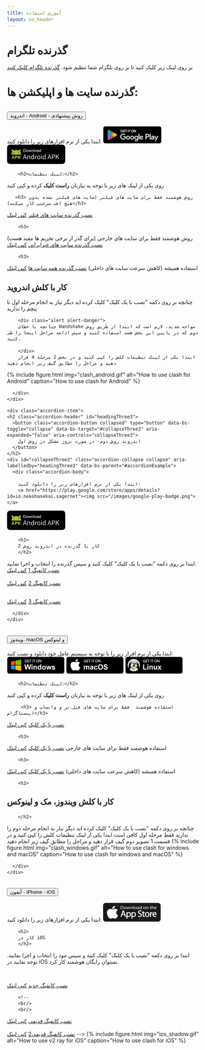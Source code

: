```yaml
---
title: آموزش استفاده
layout: no_header
---
```


# گذرنده تلگرام
بر روی لینک زیر کلیک کنید تا بر روی تلگرام شما تنظیم شود.
<a href="tg://proxy?server=serverip&port=443&secret=eeusersecret6d61696c2e676f6f676c652e636f6d" class='btn btn-primary'>گذرنده تلگرام کلیک کنید</a>

<!--
# گذرنده سیگنال
بر روی لینک زیر کلیک کنید تا بر روی سیگنال شما تنظیم شود.
<a href="https://signal.tube/#proxyproviderip/eeusersecret6d61696c2e676f6f676c652e636f6d/" class='btn btn-primary'>گذرنده سیگنال کلیک کنید</a>
-->

# گذرنده سایت ها و اپلیکشن ها:


<div class="accordion" id="accordionExample">
  <div class="accordion-item">
    <h2 class="accordion-header" id="headingOne">
      <button class="accordion-button collapsed" type="button" data-bs-toggle="collapse" data-bs-target="#collapseOne" aria-expanded="true" aria-controls="collapseOne">
        اندروید - Android  - روش پیشنهادی
      </button>
    </h2>
    <div id="collapseOne" class="accordion-collapse collapse" aria-labelledby="headingOne" data-bs-parent="#accordionExample">
      <div class="accordion-body">
        ابتدا یکی از نرم افزارهای زیر را دانلود کنید:
<a href="https://play.google.com/store/apps/details?id=com.github.kr328.clash"><img src="/images/google-play-badge.png"></a>
<a href="../gh/Kr328/ClashForAndroid/releases/download/v2.5.11/cfa-2.5.11-premium-universal-release.apk"><img src="/images/android-apk-badge.png"></a>


        
        <h2>لینک تنظیمات:</h2>
روی یکی از لینک های زیر با توجه به نیازتان **راست کلیک** کرده و کپی کنید

       <h3> روش هوشمند فقط برای سایت های فیلتر (سایت های فیلتر نشده بدون هیچ افت سرعتی کار میکنه)</h3>

<a href="clash://install-config?url=https://proxyproviderip/usersecret/clash/lite-meta.yml" class="btn btn-primary">نصب گذرنده سایت های فیلتر</a>
<a href="https://proxyproviderip/usersecret/clash/lite-meta.yml" class="btn btn-success copylink">کپی لینک</a>

 
        <h3>
روش هوشمند فقط برای سایت های خارجی (برای گذر از برخی تحریم ها مفید هست)
        </h3>
<a href="clash://install-config?url=https://proxyproviderip/usersecret/clash/normal.yml" class="btn btn-primary">نصب گذرنده سایت های غیرایرانی</a>
<a href="https://proxyproviderip/usersecret/clash/normal.yml" class="btn btn-success copylink">کپی لینک</a>


        <h3>
استفاده  همیشه (کاهش سرعت سایت های داخلی)
        </h3>
<a href="clash://install-config?url=https://proxyproviderip/usersecret/clash/all.yml" class="btn btn-primary">نصب گذرنده همه سایت ها</a>
<a href="https://proxyproviderip/usersecret/clash/all.yml" class="btn btn-success copylink">کپی لینک</a>

<h2> کار با کلش اندروید
        </h2>
  
   چنانچه بر روی دکمه "نصب با یک کلیک" کلیک کرده اید دیگر نیاز به انجام مرحله اول تا پنچم را ندارید

        <div class="alert alert-danger">
        چنانچه با خطای Handshake مواجه شدید، لازم است که ابتدا از طریق روش دوم که در پایین این بخش هست استفاده کنید و سپس ادامه مراحل اینجا را طی کنید.
          
        </div>
        ابندا یکی از لینک تنظیمات کلش را کپی کنید و در بخش 2 مرحله 4 قرار دهید و مراحل را مطابق گیف زیر انجام دهید
       
{% include figure.html img="clash_android.gif" alt="How to use clash for Android" caption="How to use clash for Android" %}

        
        
      </div>
    </div>
  </div>
  
  
  
  
    <div class="accordion-item">
    <h2 class="accordion-header" id="headingThree3">
      <button class="accordion-button collapsed" type="button" data-bs-toggle="collapse" data-bs-target="#collapseThree3" aria-expanded="false" aria-controls="collapseThree3">
        اندروید روش دوم- در صورت بروز مشکل در روش اول
      </button>
    </h2>
    <div id="collapseThree3" class="accordion-collapse collapse" aria-labelledby="headingThree3" data-bs-parent="#accordionExample">
      <div class="accordion-body">
        
        ابتدا یکی از نرم افزارهای زیر را دانلود کنید:
        <a href="https://play.google.com/store/apps/details?id=io.nekohasekai.sagernet"><img src="/images/google-play-badge.png"></a>
<a href="../gh/SagerNet/SagerNet/releases/download/0.8.1-rc02/SN-0.8.1-rc02-arm64-v8a.apk"><img src="/images/android-apk-badge.png"></a>
        
                
        <h2>
        کار با گذرنده در اندروید روش 2
        </h2>
ابتدا  بر روی دکمه "نصب با یک کلیک" کلیک کنید و سپس گذرنده را انتخاب و اجرا نمایید. 
        <br/>
<a href="ss://chacha20-ietf-poly1305:usersecret@proxyproviderip:443?plugin=v2ray-plugin%3Bmode%3Dwebsocket%3Bpath%3D%2Fusersecret%2Fv2ray%2F%3Bhost%3Dproxyproviderip%3Btls&udp-over-tcp=true#v2ray_proxyproviderip" class="btn btn-primary">نصب کانفیگ 1</a>
<a href="ss://chacha20-ietf-poly1305:usersecret@proxyproviderip:443?plugin=v2ray-plugin%3Bmode%3Dwebsocket%3Bpath%3D%2Fusersecret%2Fv2ray%2F%3Bhost%3Dproxyproviderip%3Btls&udp-over-tcp=true#v2ray_proxyproviderip" class="btn btn-success copylink">کپی لینک</a>
<br/>
        <br/>
<a href="ss://chacha20-ietf-poly1305:usersecret@proxyproviderip:443?plugin=obfs-local%3Bobfs%3Dtls%3Bobfs-host%3Dwww.google.com&udp-over-tcp=true#proxyproviderip" class="btn btn-primary">نصب کانفیگ 2</a>
<a href="ss://chacha20-ietf-poly1305:usersecret@proxyproviderip:443?plugin=obfs-local%3Bobfs%3Dtls%3Bobfs-host%3Dwww.google.com&udp-over-tcp=true#proxyproviderip" class="btn btn-success copylink">کپی لینک</a>
<br />
        <br />
        
        
<a href='vmess://{"add":"proxyproviderip","aid":"0","host":"cloudprovider","id":"f1f1b4c7-33e7-be38-4903-70d4bdf65539","net":"ws","path":"/usersecret/vmess/","port":"443","ps":"proxyproviderip","scy":"chacha20-poly1305","sni":"proxyproviderip","tls":"tls","type":"","v":"2"}' class="btn btn-primary"> نصب کانفیگ 3</a>
<a href='vmess://{"add":"proxyproviderip","aid":"0","host":"cloudprovider","id":"f1f1b4c7-33e7-be38-4903-70d4bdf65539","net":"ws","path":"/usersecret/vmess/","port":"443","ps":"test","scy":"chacha20-poly1305","sni":"proxyproviderip","tls":"tls","type":"","v":"2"}' class="btn btn-success copylink">کپی لینک</a>

        

      </div>
    </div>
</div>
      
      
  
  
  
  
  
  
  
  <div class="accordion-item">
    <h2 class="accordion-header" id="headingTwo">
      <button class="accordion-button collapsed" type="button" data-bs-toggle="collapse" data-bs-target="#collapseTwo" aria-expanded="false" aria-controls="collapseTwo">
        ویندوز، macOS و لینوکس
      </button>
    </h2>
    <div id="collapseTwo" class="accordion-collapse collapse" aria-labelledby="headingTwo" data-bs-parent="#accordionExample">
      <div class="accordion-body">
        ابتدا یکی از نرم افزار زیر را با توجه به سیستم عامل خود دانلود و نصب کنید:
        <a href="../gh/Fndroid/clash_for_windows_pkg/releases/download/0.20.4/Clash.for.Windows.Setup.0.20.4.exe"><img src="/images/BadgeWindows.png"></a>
   <a href="../gh/Fndroid/clash_for_windows_pkg/releases/download/0.20.4/Clash.for.Windows-0.20.4.dmg"><img src="/images/BadgeMacOS.png"></a>
           <a href="../gh/Fndroid/clash_for_windows_pkg/releases/download/0.20.5/Clash.for.Windows-0.20.5-x64-linux.tar.gz"><img src="/images/BadgeLinux.png"></a>


        
        

        <h2>لینک تنظیمات:</h2>
روی یکی از لینک های زیر با توجه به نیازتان **راست کلیک** کرده و کپی کنید

         <h3> استفاده هوشمند  فقط برای سایت های فیل.تر و واتساپ و اینستاگرام</h3>

<a href="clash://install-config?url=https://proxyproviderip/usersecret/clash/lite-meta.yml" class="btn btn-primary">نصب با یک کلیک</a>
<a href="https://proxyproviderip/usersecret/clash/lite-meta.yml" class="btn btn-success copylink">کپی لینک</a>
<!--
<h3>استفاده هوشمند از فیلترشکن فقط برای سایت های فیلتر</h3>
        
<a href="clash://install-config?url=https://proxyproviderip/usersecret/clash/lite.yml" class="btn btn-primary">نصب با یک کلیک</a>
<a href="https://proxyproviderip/usersecret/clash/lite.yml" class="btn btn-success copylink">کپی لینک</a>
 -->
        <h3>
استفاده هوشمند  فقط برای سایت های خارجی
        </h3>
<a href="clash://install-config?url=https://proxyproviderip/usersecret/clash/normal.yml" class="btn btn-primary">نصب با یک کلیک</a>
<a href="https://proxyproviderip/usersecret/clash/normal.yml" class="btn btn-success copylink">کپی لینک</a>


        <h3>
استفاده  همیشه (کاهش سرعت سایت های داخلی)
        </h3>
<a href="clash://install-config?url=https://proxyproviderip/usersecret/clash/all.yml" class="btn btn-primary">نصب با یک کلیک</a>
<a href="https://proxyproviderip/usersecret/clash/all.yml" class="btn btn-success copylink">کپی لینک</a>

        <h2>
## کار با کلش ویندوز، مک و لینوکس
        </h2>
چنانچه بر روی دکمه "نصب با یک کلیک" کلیک کرده اید دیگر نیاز به انجام مرحله دوم را ندارید فقط مرحله اول کافی است
ابندا یکی از لینک تنظیمات کلش را کپی کنید و در قسمت 1 تصویر دوم گیف قرار دهید و مراحل را مطابق گیف زیر انجام دهید
{% include figure.html img="clash_windows.gif" alt="How to use clash for windows and macOS" caption="How to use clash for windows and macOS" %}

      </div>
    </div>
  </div>
  <div class="accordion-item">
    <h2 class="accordion-header" id="headingThree">
      <button class="accordion-button collapsed" type="button" data-bs-toggle="collapse" data-bs-target="#collapseThree" aria-expanded="false" aria-controls="collapseThree">
        آیفون - iPhone - iOS
      </button>
    </h2>
    <div id="collapseThree" class="accordion-collapse collapse" aria-labelledby="headingThree" data-bs-parent="#accordionExample">
      <div class="accordion-body">
        ابتدا یکی از نرم افزارهای زیر را دانلود کنید:
        <a href="https://apps.apple.com/us/app/shadowlink-shadowsocks-vpn/id1439686518"><img src="/images/badgeiOS.png"></a>
                
        <h2>
        کار در iOS
        </h2>
ابتدا  بر روی دکمه "نصب با یک کلیک" کلیک کنید و سپس مود را انتخاب و اجرا نمایید. توجه نمایید در iOS نمیتوان رایگان هوشمند کار کرد. 
        
<br/>

<a href='vmess://{"add":"proxyproviderip","aid":"0","host":"cloudprovider","id":"userguidsecret","net":"ws","path":"/usersecret/vmess/","port":"443","ps":"proxyproviderip","scy":"chacha20-poly1305","sni":"proxyproviderip","tls":"tls","type":"","v":"2"}' class="btn btn-primary"> نصب کانفیگ جدید</a>
<a href='vmess://{"add":"proxyproviderip","aid":"0","host":"cloudprovider","id":"userguidsecret","net":"ws","path":"/usersecret/vmess/","port":"443","ps":"test","scy":"chacha20-poly1305","sni":"proxyproviderip","tls":"tls","type":"","v":"2"}' class="btn btn-success copylink">کپی لینک</a>

        <!--
        <br/>
        <br/>        
        
        
<a href="ss://chacha20-ietf-poly1305:usersecret@proxyproviderip:443?plugin=v2ray-plugin%3Bmode%3Dwebsocket%3Bpath%3D%2Fusersecret%2Fv2ray%2F%3Bhost%3Dproxyproviderip%3Btls&udp-over-tcp=true#v2ray_proxyproviderip" class="btn btn-primary"> نصب کانفیگ قدیمی</a>
<a href="ss://chacha20-ietf-poly1305:usersecret@proxyproviderip:443?plugin=v2ray-plugin%3Bmode%3Dwebsocket%3Bpath%3D%2Fusersecret%2Fv2ray%2F%3Bhost%3Dproxyproviderip%3Btls&udp-over-tcp=true#v2ray_proxyproviderip" class="btn btn-success copylink">کپی لینک</a>
        <br/>
        <br/>
<a href="ss://chacha20-ietf-poly1305:usersecret@proxyproviderip:443?plugin=obfs-local%3Bobfs%3Dtls%3Bobfs-host%3Dwww.google.com&udp-over-tcp=true#proxyproviderip" class="btn btn-primary">نصب کانفیگ قدیمی2</a>
<a href="ss://chacha20-ietf-poly1305:usersecret@proxyproviderip:443?plugin=obfs-local%3Bobfs%3Dtls%3Bobfs-host%3Dwww.google.com&udp-over-tcp=true#proxyproviderip" class="btn btn-success copylink">کپی لینک</a>
        -->
        {% include figure.html img="ios_shadow.gif" alt="How to use v2 ray for iOS" caption="How to use clash for iOS" %}
      </div>
    </div>
  </div>
</div>

<style>
.text-break {
    word-wrap: break-word!important;
    word-break: break-word!important;
}
  </style>
<script>
  function parseQuery(queryString) {
    var query = {};
    var pairs = (queryString[0] === '?' ? queryString.substr(1) : queryString).split('&');
    for (var i = 0; i < pairs.length; i++) {
        var pair = pairs[i].split('=');
        query[decodeURIComponent(pair[0])] = decodeURIComponent(pair[1] || '');
    }
    return query;
}
                                     
  secret=document.location.pathname.split('/')[1];
  
  host=document.location.host;
  cloudprovid=document.location.host;
                                     
  function replace_info(str){
    str=str.replaceAll('usersecret',secret);                                     
    str=str.replaceAll('proxyproviderip',host);
    str=str.replaceAll('cloudprovider',cloudprovid);
  
    if (str.startsWith('vmess://'))
      return "vmess://"+btoa(str.substring("vmess://".length))
    return str;
  }
    
  
  codes=document.getElementsByTagName('code');
  for (i=0; i<codes.length;i++){
    codes[i].innerHTML=replace_info(codes[i].innerHTML);
  }
  
  as=document.getElementsByTagName('a');
  for (i=0; i<as.length;i++){
    as[i].href=replace_info(as[i].href);
    as[i].innerHTML=replace_info(as[i].innerHTML);
  }

  copy_links=document.getElementsByClassName('copylink');
  function copy_click(e){
    e.preventDefault(); 
    console.log(this);console.log(e);
    var link=this.href;
    navigator.clipboard.writeText(link).then(function() {
      alert('Link Copied to clipboard '+link);
    }, function(err) {
        window.prompt("Copy to clipboard: Ctrl+C, Enter", link);
    });
  }
  for (i=0; i<copy_links.length;i++){
    copy_links[i].onclick=copy_click;
  }
</script>
